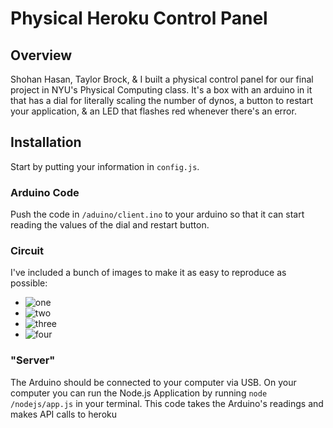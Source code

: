 # Physical Heroku Control Panel

## Overview
Shohan Hasan, Taylor Brock, &amp; I built a physical control panel for our final project in NYU's Physical Computing class. It's a box with an arduino in it that has a dial for literally scaling the number of dynos, a button to restart your application, &amp; an LED that flashes red whenever there's an error.

## Installation
Start by putting your information in `config.js`. 

### Arduino Code
Push the code in `/aduino/client.ino` to your arduino so that it can start reading the values of the dial and restart button.

### Circuit
I've included a bunch of images to make it as easy to reproduce as possible:
- ![one](http://3.bp.blogspot.com/-eyrM7u2oa_c/UZFqPGpm4OI/AAAAAAAAANE/GRovap4XITY/s320/IMG_1736.jpg)
- ![two](http://4.bp.blogspot.com/-Yd9VKUUFThY/UZFqPX7lieI/AAAAAAAAANI/xRshLjkk2bo/s320/IMG_1739.jpg)
- ![three](http://2.bp.blogspot.com/-wbSeleg7RBo/UZFqPv-tdzI/AAAAAAAAANU/43WdcC8r5Q8/s320/IMG_1740.JPG)
- ![four](http://1.bp.blogspot.com/-KqTXIVSA1rA/UZFqPE7t_3I/AAAAAAAAANA/LF6saJ6Dr_M/s320/IMG_1726.jpg)

### "Server"
The Arduino should be connected to your computer via USB. On your computer you can run the Node.js Application by running `node /nodejs/app.js` in your terminal. This code takes the Arduino's readings and makes API calls to heroku
